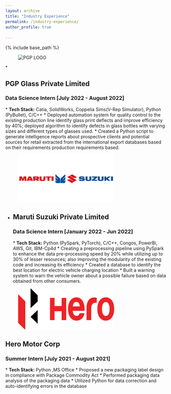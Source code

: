 ```yaml
---
layout: archive
title: "Industry Experience"
permalink: /industry-experience/
author_profile: true

---
```


{% include base_path %}

<figure>
  <img src="/images/PGP_Logo.png" alt="PGP LOGO" style="width:100px;height:200px;">
  </figure>
* <h2>PGP Glass Private Limited</h2>
  <h3>Data Science Intern [July 2022 - August 2022]</h3>
  * <b>Tech Stack:</b> Catia, SolidWorks, Coppelia Sims(V-Rep Simulator), Python (PyBullet), C/C++
    * Deployed automation system for quality control to the existing production line identify glass print deflects and improve efficiency by 40%; deployed algorithm to identify defects in glass bottles with varying sizes and different types of glasses used.
    * Created a Python script to generate intelligence reports about prospective clients and potential sources for retail extracted from the international export databases based on their requirements production requirements based.

<figure>
  <img src="/images/MS_Logo.png" alt = "Maruti" style="width:300px;height:150px;">
  </figure>
   
* <h2>Maruti Suzuki Private Limited</h2>
  <h3>Data Science Intern [January 2022 - Jun 2022]</h3>
  * <b>Tech Stack:</b> Python (PySpark, PyTorch), C/C++, Congos, PowerBi, AWS, Git, IBM-Cp4d 
    * Creating a preprocessing pipeline using PySpark to enhance the data pre-processing speed by 20% while utilizing up to 30% of lesser resources; also improving the modularity of the existing code and increasing its efficiency 
    * Created a database to identify the best location for electric vehicle charging location
    * Built a warning system to warn the vehicle owner about a possible failure based on data obtained from other consumers.


<figure>
  <img src="/images/Hero_Logo.png" alt= "Hero" style="width:300px;height:130px;">
  </figure>
<h2>Hero Motor Corp</h2>
  <h3>Summer Intern [July 2021 - August 2021]</h3>
  * <b>Tech Stack:</b> Python ,MS Office 
  * Proposed a new packaging label design in compliance with Package Commodity Act
  * Performed packaging data analysis of the packaging data
  * Utilized Python for data correction and auto-identifying errors in the database

